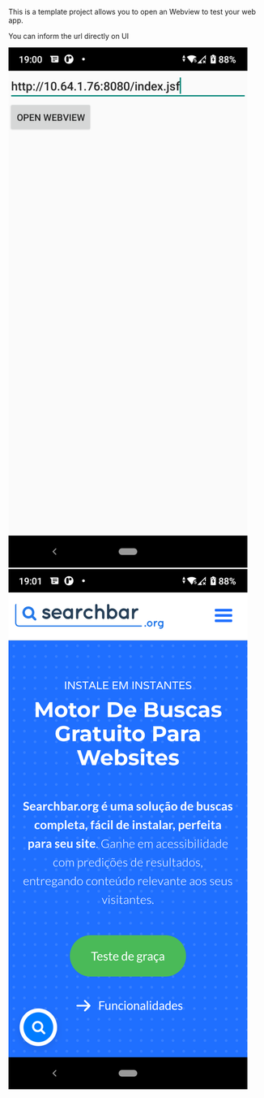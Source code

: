 This is a template project allows you to open an Webview to test your web app.

You can inform the url directly on UI

![Screenshot](./app/src/main/assets/img/ss1.png)
![Screenshot2](./app/src/main/assets/img/ss2.png)
